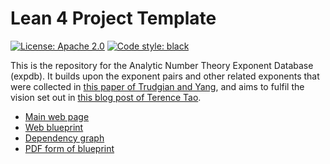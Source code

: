# Lean 4 Project Template

[![License: Apache 2.0](https://img.shields.io/badge/License-Apache_2.0-lightblue.svg)](https://opensource.org/licenses/Apache-2.0)
[![Code style: black](https://img.shields.io/badge/Code%20Style-Black-000000.svg)](https://github.com/psf/black)

This is the repository for the Analytic Number Theory Exponent Database (expdb). It builds upon the exponent pairs and other related exponents that were collected in [this paper of Trudgian and Yang](https://arxiv.org/abs/2306.05599), and aims to fulfil the vision set out in [this blog post of Terence Tao](https://terrytao.wordpress.com/2024/07/07/a-computation-outsourced-discussion-of-zero-density-theorems-for-the-riemann-zeta-function/).

- [Main web page](https://teorth.github.io/expdb/)
- [Web blueprint](https://teorth.github.io/expdb/blueprint/)
- [Dependency graph](https://teorth.github.io/expdb/blueprint/dep_graph_document.html)
- [PDF form of blueprint](https://teorth.github.io/expdb/blueprint.pdf)
